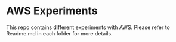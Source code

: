 # AWS Experiments

This repo contains different experiments with AWS. Please refer to Readme.md in each folder for more details.
